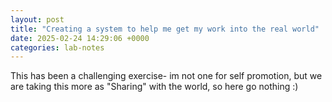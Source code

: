 ```yaml
---
layout: post
title: "Creating a system to help me get my work into the real world"
date: 2025-02-24 14:29:06 +0000
categories: lab-notes
---
```


This has been a challenging exercise- im not one for self promotion, but we are taking this more as "Sharing" with the world, so here go nothing :)